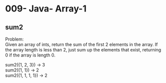 009- Java- Array-1
==================


sum2
----------



Problem:  
Given an array of ints, return the sum of the first 2 elements in the array. If the array length is less than 2, just sum up the elements that exist, returning 0 if the array is length 0. 
>
sum2({1, 2, 3}) → 3  
sum2({1, 1}) → 2  
sum2({1, 1, 1, 1}) → 2  